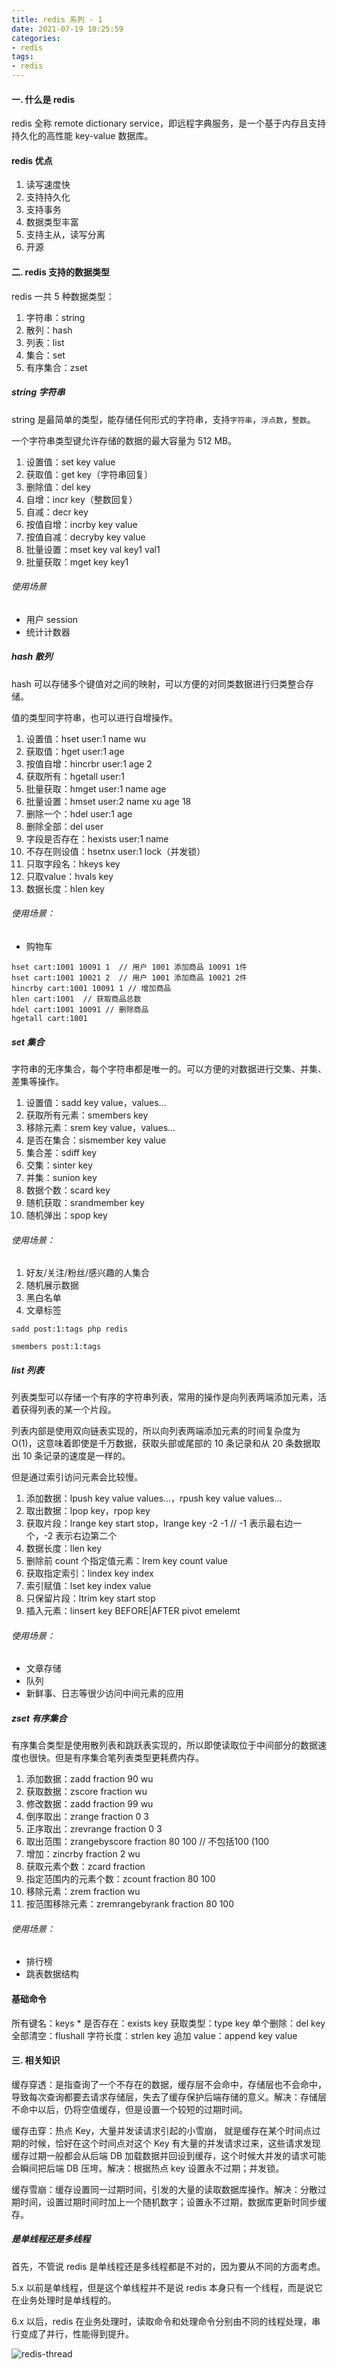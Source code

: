 ```yaml
---
title: redis 系列 - 1
date: 2021-07-19 10:25:59
categories:
- redis
tags:
- redis
---
```


#### 一. 什么是 redis

redis 全称 remote dictionary service，即远程字典服务，是一个基于内存且支持持久化的高性能 key-value 数据库。

#### redis 优点

1. 读写速度快
2. 支持持久化
3. 支持事务
4. 数据类型丰富
5. 支持主从，读写分离
6. 开源

#### 二. redis 支持的数据类型

redis 一共 5 种数据类型：
1. 字符串：string
2. 散列：hash
3. 列表：list
4. 集合：set
5. 有序集合：zset

##### string 字符串

string 是最简单的类型，能存储任何形式的字符串，支持`字符串`，`浮点数`，`整数`。

一个字符串类型键允许存储的数据的最大容量为 512 MB。

1. 设置值：set key value
2. 获取值：get key（字符串回复）
3. 删除值：del key
4. 自增：incr key（整数回复）
5. 自减：decr key
6. 按值自增：incrby key value
7. 按值自减：decryby key value
8. 批量设置：mset key val key1 val1
9. 批量获取：mget key key1


###### 使用场景

* 用户 session
* 统计计数器

##### hash 散列

hash 可以存储多个键值对之间的映射，可以方便的对同类数据进行归类整合存储。

值的类型同字符串，也可以进行自增操作。

1. 设置值：hset user:1 name wu
2. 获取值：hget user:1 age
3. 按值自增：hincrbr user:1 age 2
4. 获取所有：hgetall user:1
5. 批量获取：hmget user:1 name age
6. 批量设置：hmset user:2 name xu age 18
7. 删除一个：hdel user:1 age
8. 删除全部：del user
9. 字段是否存在：hexists user:1 name
10. 不存在则设值：hsetnx user:1 lock（并发锁）
11. 只取字段名：hkeys key 
12. 只取value：hvals key
13. 数据长度：hlen key

###### 使用场景：

* 购物车

```shell
hset cart:1001 10091 1  // 用户 1001 添加商品 10091 1件
hset cart:1001 10021 2  // 用户 1001 添加商品 10021 2件
hincrby cart:1001 10091 1 // 增加商品
hlen cart:1001  // 获取商品总数
hdel cart:1001 10091 // 删除商品
hgetall cart:1001
```
##### set 集合

字符串的无序集合，每个字符串都是唯一的。可以方便的对数据进行交集、并集、差集等操作。

1. 设置值：sadd key value，values...
2. 获取所有元素：smembers key
3. 移除元素：srem key value，values...
4. 是否在集合：sismember key value
5. 集合差：sdiff key
6. 交集：sinter key
7. 并集：sunion key
8. 数据个数：scard key
9. 随机获取：srandmember key
10. 随机弹出：spop key


###### 使用场景：

1. 好友/关注/粉丝/感兴趣的人集合
2. 随机展示数据
3. 黑白名单
4. 文章标签


```shell
sadd post:1:tags php redis
    
smembers post:1:tags
```


##### list 列表

列表类型可以存储一个有序的字符串列表，常用的操作是向列表两端添加元素，活着获得列表的某一个片段。

列表内部是使用双向链表实现的，所以向列表两端添加元素的时间复杂度为 O(1)，这意味着即使是千万数据，获取头部或尾部的 10 条记录和从 20 条数据取出 10 条记录的速度是一样的。

但是通过索引访问元素会比较慢。

1. 添加数据：lpush key value values…，rpush key value values…
2. 取出数据：lpop key，rpop key
3. 获取片段：lrange key start stop，lrange key -2 -1 // -1 表示最右边一个，-2 表示右边第二个
4. 数据长度：llen key
5. 删除前 count 个指定值元素：lrem key count value
6. 获取指定索引：lindex key index
7. 索引赋值：lset key index value
8. 只保留片段：ltrim key start stop
9. 插入元素：linsert key BEFORE|AFTER pivot emelemt

###### 使用场景：

* 文章存储
* 队列
* 新鲜事、日志等很少访问中间元素的应用

##### zset 有序集合

有序集合类型是使用散列表和跳跃表实现的，所以即使读取位于中间部分的数据速度也很快。但是有序集合笔列表类型更耗费内存。

1. 添加数据：zadd fraction 90 wu
2. 获取数据：zscore fraction wu
3. 修改数据：zadd fraction 99 wu
4. 倒序取出：zrange fraction 0 3
5. 正序取出：zrevrange fraction 0 3
6. 取出范围：zrangebyscore fraction 80 100 // 不包括100 (100
7. 增加：zincrby fraction 2 wu
8. 获取元素个数：zcard fraction
9. 指定范围内的元素个数：zcount fraction 80 100
10. 移除元素：zrem fraction wu
11. 按范围移除元素：zremrangebyrank fraction 80 100


###### 使用场景：

* 排行榜
* 跳表数据结构


#### 基础命令
所有键名：keys *
是否存在：exists key
获取类型：type key
单个删除：del key
全部清空：flushall
字符长度：strlen key
追加 value：append key value



#### 三. 相关知识

缓存穿透：是指查询了一个不存在的数据，缓存层不会命中，存储层也不会命中，导致每次查询都要去请求存储层，失去了缓存保护后端存储的意义。解决：存储层不命中以后，仍将空值缓存，但是设置一个较短的过期时间。

缓存击穿：热点 Key，大量并发读请求引起的小雪崩， 就是缓存在某个时间点过期的时候，恰好在这个时间点对这个 Key 有大量的并发请求过来，这些请求发现缓存过期一般都会从后端 DB 加载数据并回设到缓存，这个时候大并发的请求可能会瞬间把后端 DB 压垮。解决：根据热点 key 设置永不过期；并发锁。

缓存雪崩：缓存设置同一过期时间，引发的大量的读取数据库操作。解决：分散过期时间，设置过期时间时加上一个随机数字；设置永不过期，数据库更新时同步缓存。

##### 是单线程还是多线程

首先，不管说 redis 是单线程还是多线程都是不对的，因为要从不同的方面考虑。

5.x 以前是单线程，但是这个单线程并不是说 redis 本身只有一个线程，而是说它在业务处理时是单线程的。

6.x 以后，redis 在业务处理时，读取命令和处理命令分别由不同的线程处理，串行变成了并行，性能得到提升。


![redis-thread](/images/redis-thread.png)
